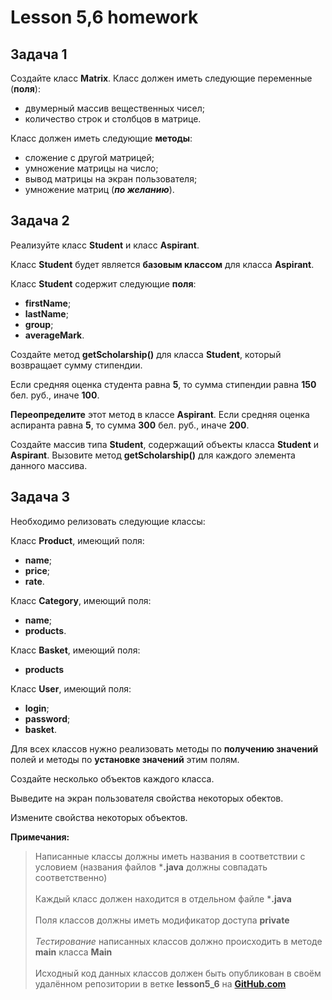 # Lesson 5,6 homework

## Задача 1

Создайте класс **Matrix**. Класс должен иметь следующие переменные (**поля**):

- двумерный массив вещественных чисел;
- количество строк и столбцов в матрице.

Класс должен иметь следующие **методы**:

- сложение с другой матрицей;
- умножение матрицы на число;
- вывод матрицы на экран пользователя;
- умножение матриц (_**по желанию**_).

## Задача 2

Реализуйте класс **Student** и класс **Aspirant**.

Класс **Student** будет является **базовым классом** для класса **Aspirant**.

Класс **Student** содержит следующие **поля**:

- **firstName**;
- **lastName**;
- **group**;
- **averageMark**.

Создайте метод **getScholarship()** для класса **Student**, который возвращает сумму стипендии.

Если средняя оценка студента равна **5**, то сумма стипендии равна **150** бел. руб., иначе **100**.

**Переопределите** этот метод в классе **Aspirant**. Если средняя оценка аспиранта равна **5**, то сумма **300** бел.
руб., иначе **200**.

Создайте массив типа **Student**, содержащий объекты класса **Student** и **Aspirant**. Вызовите метод **getScholarship()** для каждого элемента данного массива.

## Задача 3

Необходимо релизовать следующие классы:

Класс **Product**, имеющий поля:

- **name**;
- **price**;
- **rate**.

Класс **Category**, имеющий поля:

- **name**;
- **products**.

Класс **Basket**, имеющий поля:

- **products**

Класс **User**, имеющий поля:

- **login**;
- **password**;
- **basket**.

Для всех классов нужно реализовать методы по **получению значений** полей и методы по **установке значений** этим полям.

Создайте несколько объектов каждого класса.

Выведите на экран пользователя свойства некоторых обектов.

Измените свойства некоторых объектов.

**Примечания:**

> Написанные классы должны иметь названия в соответствии с условием (названия файлов *__.java__ должны совпадать соответственно)<br><br>
> Каждый класс должен находится в отдельном файле *__.java__<br><br>
> Поля классов должны иметь модификатор доступа **private** <br><br>
> _Тестирование_ написанных классов должно происходить в методе **main** класса **Main**<br><br>
> Исходный код данных классов должен быть опубликован в своём удалённом репозитории в ветке __lesson5_6__ на [__GitHub.com__](https://github.com)

